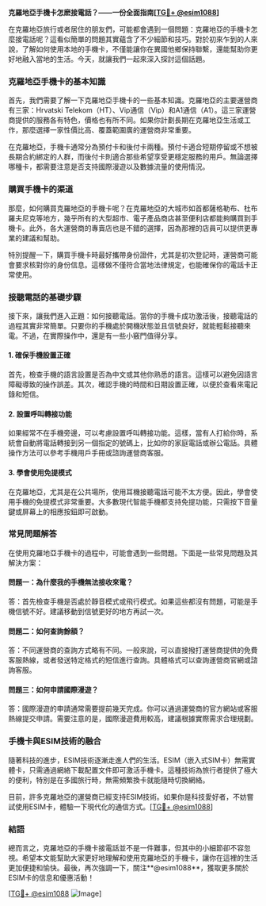 **克羅地亞手機卡怎麽接電話？——一份全面指南[[TG💪+ @esim1088](https://t.me/s/esim1088)]**

在克羅地亞旅行或者居住的朋友們，可能都會遇到一個問題：克羅地亞的手機卡怎麼接電話呢？這看似簡單的問題其實蘊含了不少細節和技巧。對於初來乍到的人來說，了解如何使用本地的手機卡，不僅能讓你在異國他鄉保持聯繫，還能幫助你更好地融入當地的生活。今天，就讓我們一起來深入探討這個話題。

### 克羅地亞手機卡的基本知識

首先，我們需要了解一下克羅地亞手機卡的一些基本知識。克羅地亞的主要運營商有三家：Hrvatski Telekom（HT）、Vip通信（Vip）和A1通信（A1）。這三家運營商提供的服務各有特色，價格也有所不同。如果你計劃長期在克羅地亞生活或工作，那麼選擇一家性價比高、覆蓋範圍廣的運營商非常重要。

在克羅地亞，手機卡通常分為預付卡和後付卡兩種。預付卡適合短期停留或不想被長期合約綁定的人群，而後付卡則適合那些希望享受更穩定服務的用戶。無論選擇哪種卡，都需要注意是否支持國際漫遊以及數據流量的使用情況。

### 購買手機卡的渠道

那麼，如何購買克羅地亞的手機卡呢？在克羅地亞的大城市如首都薩格勒布、杜布羅夫尼克等地方，幾乎所有的大型超市、電子產品商店甚至便利店都能夠購買到手機卡。此外，各大運營商的專賣店也是不錯的選擇，因為那裡的店員可以提供更專業的建議和幫助。

特別提醒一下，購買手機卡時最好攜帶身份證件，尤其是初次登記時，運營商可能會要求核對你的身份信息。這樣做不僅符合當地法律規定，也能確保你的電話卡正常使用。

### 接聽電話的基礎步驟

接下來，讓我們進入正題：如何接聽電話。當你的手機卡成功激活後，接聽電話的過程其實非常簡單。只要你的手機處於開機狀態並且信號良好，就能輕鬆接聽來電。不過，在實際操作中，還是有一些小竅門值得分享。

#### 1. 確保手機設置正確

首先，檢查手機的語言設置是否為中文或其他你熟悉的語言。這樣可以避免因語言障礙導致的操作誤差。其次，確認手機的時間和日期設置正確，以便於查看來電記錄和短信。

#### 2. 設置呼叫轉接功能

如果經常不在手機旁邊，可以考慮設置呼叫轉接功能。這樣，當有人打給你時，系統會自動將電話轉接到另一個指定的號碼上，比如你的家庭電話或辦公電話。具體操作方法可以參考手機用戶手冊或諮詢運營商客服。

#### 3. 學會使用免提模式

在克羅地亞，尤其是在公共場所，使用耳機接聽電話可能不太方便。因此，學會使用手機的免提模式非常重要。大多數現代智能手機都支持免提功能，只需按下音量鍵或屏幕上的相應按鈕即可啟動。

### 常見問題解答

在使用克羅地亞手機卡的過程中，可能會遇到一些問題。下面是一些常見問題及其解決方案：

#### 問題一：為什麼我的手機無法接收來電？

答：首先檢查手機是否處於靜音模式或飛行模式。如果這些都沒有問題，可能是手機信號不好。建議移動到信號更好的地方再試一次。

#### 問題二：如何查詢餘額？

答：不同運營商的查詢方式略有不同。一般來說，可以直接撥打運營商提供的免費客服熱線，或者發送特定格式的短信進行查詢。具體格式可以查詢運營商官網或諮詢客服。

#### 問題三：如何申請國際漫遊？

答：國際漫遊的申請通常需要提前幾天完成。你可以通過運營商的官方網站或客服熱線提交申請。需要注意的是，國際漫遊費用較高，建議根據實際需求合理規劃。

### 手機卡與ESIM技術的融合

隨著科技的進步，ESIM技術逐漸走進人們的生活。ESIM（嵌入式SIM卡）無需實體卡，只需通過網絡下載配置文件即可激活手機卡。這種技術為旅行者提供了極大的便利，特別是在多國旅行時，無需頻繁換卡就能隨時切換網絡。

目前，許多克羅地亞的運營商已經支持ESIM技術。如果你是科技愛好者，不妨嘗試使用ESIM卡，體驗一下現代化的通信方式。[[TG💪+ @esim1088](https://t.me/s/esim1088)]

### 結語

總而言之，克羅地亞的手機卡接電話並不是一件難事，但其中的小細節卻不容忽視。希望本文能幫助大家更好地理解和使用克羅地亞的手機卡，讓你在這裡的生活更加便捷和愉快。最後，再次強調一下，關注**@esim1088**，獲取更多關於ESIM卡的信息和優惠活動！

[[TG💪+ @esim1088](https://t.me/s/esim1088) ![Image](https://i.postimg.cc/4NQfJmqS/Snipaste-2025-05-13-00-14-12.png)]